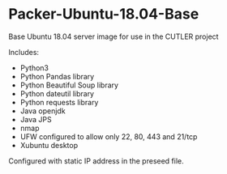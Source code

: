 # Packer-Ubuntu-18.04-Base

Base Ubuntu 18.04 server image for use in the CUTLER project

Includes:

- Python3
- Python Pandas library
- Python Beautiful Soup library
- Python dateutil library
- Python requests library
- Java openjdk
- Java JPS
- nmap
- UFW configured to allow only 22, 80, 443 and 21/tcp
- Xubuntu desktop

Configured with static IP address in the preseed file.
